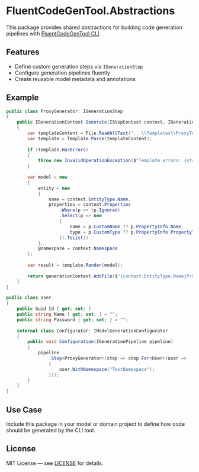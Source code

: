 # FluentCodeGenTool.Abstractions

This package provides shared abstractions for building code generation pipelines with [FluentCodeGenTool CLI](https://www.nuget.org/packages/FluentCodeGenTool/).

## Features

* Define custom generation steps via `IGenerationStep`
* Configure generation pipelines fluently
* Create reusable model metadata and annotations

## Example

```csharp
public class ProxyGenerator: IGenerationStep
{
	public IGenerationContext Generate(IStepContext context, IGenerationContext generationContext)
	{
		var templateContent = File.ReadAllText("...\\Templates\\ProxyTemplate.scriban");
		var template = Template.Parse(templateContent);
		
		if (template.HasErrors)
		{
			throw new InvalidOperationException($"Template errors: {string.Join(", ", template.Messages.Select(m => m.Message))}");
		}
		
		var model = new
		{
			entity = new
			{
				name = context.EntityType.Name,
				properties = context.Properties
					.Where(p => !p.Ignored)
					.Select(p => new
					{
						name = p.CustomName ?? p.PropertyInfo.Name,
						type = p.CustomType ?? p.PropertyInfo.PropertyType.Name,
					}).ToList()
			},
			@namespace = context.Namespace
		};
		
		var result = template.Render(model);
		
		return generationContext.AddFile($"{context.EntityType.Name}Proxy",context.Namespace,result);
	}
}
```

```csharp
public class User
{
	public Guid Id { get; set; }
	public string Name { get; set; } = "";
	public string Password { get; set; } = "";
	
	internal class Configurator: IModelGenerationConfigurator
	{
		public void Configuration(IGenerationPipeline pipeline)
		{
			pipeline
				.Step<ProxyGenerator>(step => step.For<User>(user =>
				{
					user.WithNamespace("TestNamespace");
				}));
		}
	}
}
```

## Use Case

Include this package in your model or domain project to define how code should be generated by the CLI tool.

## License

MIT License — see [LICENSE](./LICENSE) for details.
